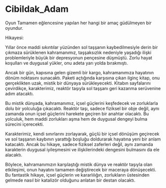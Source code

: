 # Cibildak_Adam
Oyun
Tamamen eğlencesine yapılan her hangi bir amaç güdülmeyen bir oyundur.

Hikayesi:

  Yıllar önce maddi sıkıntılar yüzünden sol taşşanın kaybedilmesiyle derin bir çıkmaza sürüklenen kahramanımız,
taşşaksızlık nedeniyle yaşadığı ilişki problemleriyle büyük bir depresyonun pençesine düşmüştü. Zorlu hayat koşulları ve duygusal yükler, onu adeta yarı yolda bırakmıştı.

Ancak bir gün, kapısına gelen gizemli bir kargo, kahramanımıza hayatının dönüm noktasını sunacaktı. Paketi açtığında karşısına çıkan ilginç kitap,
onu gerçeklikten uzak, mistik bir dünyaya sürükleyecekti. Kitabın sayfalarını çevirdikçe, karakterimiz, reaktör taşıyla sol taşşanı geri kazanma serüvenine adım atacaktı.

Bu mistik dünyada, kahramanımız, içsel güçlerini keşfedecek ve zorluklarla dolu bir yolculuğa çıkacaktı. Reaktör taşı, sadece fiziksel bir obje değil,
aynı zamanda onun içsel güçlerini harekete geçiren bir anahtar olacaktı. Bu yolculuk, hem maddi zorlukları aşma hem de duygusal dengeyi bulma sürecini içerecekti.

Karakterimiz, kendi sınırlarını zorlayarak, güçlü bir içsel dönüşüm geçirecek ve sol taşşanın kaybının yarattığı boşluğu doldurarak hayatına yeni bir anlam katacaktı.
Ancak bu hikaye, sadece fiziksel zaferleri değil, aynı zamanda karakterin duygusal iyileşmesini ve ilişkilerindeki dengesini bulmasını da ele alacaktı.

Böylece, kahramanımızın karşılaştığı mistik dünya ve reaktör taşıyla olan etkileşimi, onun hayatını tamamen değiştirecek bir maceraya dönüşecekti.
Bu fantastik hikaye, içsel güçlerin ve kararlılığın, zorlukların üstesinden gelmede nasıl bir katalizör olduğunu anlatan bir destan olacaktı.
